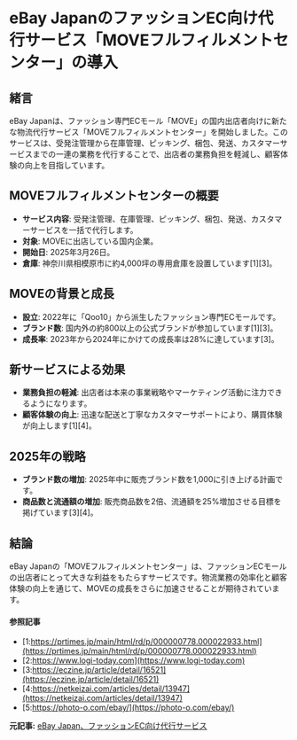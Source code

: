 # eBay JapanのファッションEC向け代行サービス「MOVEフルフィルメントセンター」の導入

## 緒言

eBay Japanは、ファッション専門ECモール「MOVE」の国内出店者向けに新たな物流代行サービス「MOVEフルフィルメントセンター」を開始しました。このサービスは、受発注管理から在庫管理、ピッキング、梱包、発送、カスタマーサービスまでの一連の業務を代行することで、出店者の業務負担を軽減し、顧客体験の向上を目指しています。

## MOVEフルフィルメントセンターの概要

- **サービス内容**: 受発注管理、在庫管理、ピッキング、梱包、発送、カスタマーサービスを一括で代行します。
- **対象**: MOVEに出店している国内企業。
- **開始日**: 2025年3月26日。
- **倉庫**: 神奈川県相模原市に約4,000坪の専用倉庫を設置しています[1][3]。

## MOVEの背景と成長

- **設立**: 2022年に「Qoo10」から派生したファッション専門ECモールです。
- **ブランド数**: 国内外の約800以上の公式ブランドが参加しています[1][3]。
- **成長率**: 2023年から2024年にかけての成長率は28%に達しています[3]。

## 新サービスによる効果

- **業務負担の軽減**: 出店者は本来の事業戦略やマーケティング活動に注力できるようになります。
- **顧客体験の向上**: 迅速な配送と丁寧なカスタマーサポートにより、購買体験が向上します[1][4]。

## 2025年の戦略

- **ブランド数の増加**: 2025年中に販売ブランド数を1,000に引き上げる計画です。
- **商品数と流通額の増加**: 販売商品数を2倍、流通額を25%増加させる目標を掲げています[3][4]。

## 結論

eBay Japanの「MOVEフルフィルメントセンター」は、ファッションECモールの出店者にとって大きな利益をもたらすサービスです。物流業務の効率化と顧客体験の向上を通じて、MOVEの成長をさらに加速させることが期待されています。

#### 参照記事
- [1:https://prtimes.jp/main/html/rd/p/000000778.000022933.html](https://prtimes.jp/main/html/rd/p/000000778.000022933.html)
- [2:https://www.logi-today.com](https://www.logi-today.com)
- [3:https://eczine.jp/article/detail/16521](https://eczine.jp/article/detail/16521)
- [4:https://netkeizai.com/articles/detail/13947](https://netkeizai.com/articles/detail/13947)
- [5:https://photo-o.com/ebay/](https://photo-o.com/ebay/)


**元記事:** [ eBay Japan、ファッションEC向け代行サービス](https://www.logi-today.com/748238)